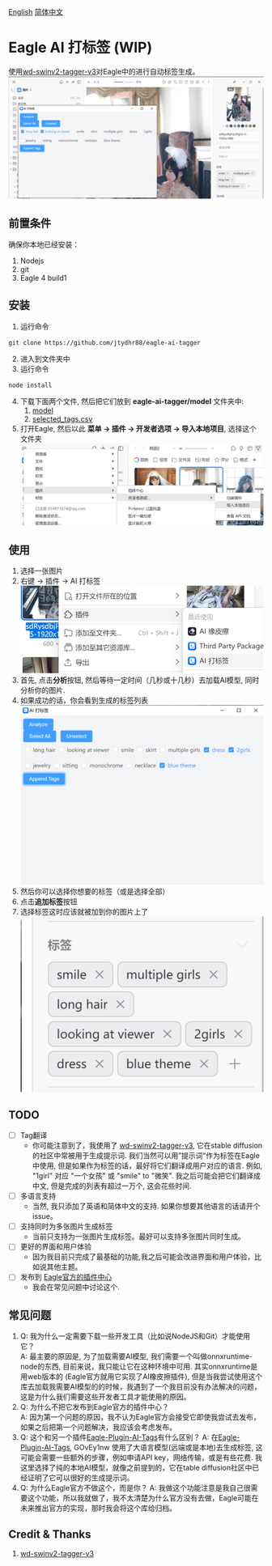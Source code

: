 [English](README.md) [简体中文](README_zh_CN.md)
# Eagle AI 打标签 (WIP)

使用[wd-swinv2-tagger-v3](https://huggingface.co/SmilingWolf/wd-swinv2-tagger-v3/)对Eagle中的进行自动标签生成。
![img.png](docs/img.png)

## 前置条件
确保你本地已经安装：
1. Nodejs
2. git
3. Eagle 4 build1

## 安装
1. 运行命令
```commandline
git clone https://github.com/jtydhr88/eagle-ai-tagger
```
2. 进入到文件夹中
3. 运行命令
```commandline
node install
```
4. 下载下面两个文件, 然后把它们放到 **eagle-ai-tagger/model** 文件夹中:
   1. [model](https://huggingface.co/SmilingWolf/wd-swinv2-tagger-v3/resolve/main/model.onnx)
   2. [selected_tags.csv](https://huggingface.co/SmilingWolf/wd-swinv2-tagger-v3/resolve/main/selected_tags.csv)
5. 打开Eagle, 然后以此 **菜单 -> 插件 -> 开发者选项 -> 导入本地项目**, 选择这个文件夹![img_4.png](docs/img_4.png)

## 使用
1. 选择一张图片
2. 右键 -> 插件 -> AI 打标签 ![img_5.png](docs/img_5.png)
3. 首先, 点击**分析**按钮, 然后等待一定时间（几秒或十几秒）去加载AI模型, 同时分析你的图片.
4. 如果成功的话，你会看到生成的标签列表![img_1.png](docs/img_1.png)
5. 然后你可以选择你想要的标签（或是选择全部）
6. 点击**追加标签**按钮
7. 选择标签这时应该就被加到你的图片上了 ![img_3.png](docs/img_3.png)

## TODO
* [ ] Tag翻译
  * 你可能注意到了，我使用了 [wd-swinv2-tagger-v3](https://huggingface.co/SmilingWolf/wd-swinv2-tagger-v3/), 它在stable diffusion的社区中常被用于生成提示词. 我们当然可以用”提示词“作为标签在Eagle中使用, 但是如果作为标签的话，最好将它们翻译成用户对应的语言. 例如, "1girl" 对应 "一个女孩" 或 "smile" to "微笑". 我之后可能会把它们翻译成中文, 但是完成的列表有超过一万个, 这会花些时间. 
* [ ] 多语言支持
  * 当然, 我只添加了英语和简体中文的支持. 如果你想要其他语言的话请开个issue。
* [ ] 支持同时为多张图片生成标签
  * 当前只支持为一张图片生成标签。最好可以支持多张图片同时生成。
* [ ] 更好的界面和用户体验
  * 因为我目前只完成了最基础的功能,我之后可能会改进界面和用户体验，比如说其他主题。
* [ ] 发布到 [Eagle官方的插件中心](https://community-en.eagle.cool/plugins)
  * 我会在常见问题中讨论这个.

## 常见问题
1. Q: 我为什么一定需要下载一些开发工具（比如说NodeJS和Git）才能使用它？  
A: 最主要的原因是, 为了加载需要AI模型, 我们需要一个叫做onnxruntime-node的东西, 目前来说，我只能让它在这种环境中可用. 其实onnxruntime是用web版本的 (Eagle官方就用它实现了AI橡皮擦插件), 但是当我尝试使用这个库去加载我需要AI模型的的时候，我遇到了一个我目前没有办法解决的问题，这是为什么我们需要这些开发者工具才能使用的原因。
2. Q: 为什么不把它发布到Eagle官方的插件中心？  
A: 因为第一个问题的原因，我不认为Eagle官方会接受它即使我尝试去发布，如果之后把第一个问题解决，我应该会考虑发布。
3. Q: 这个和另一个插件[Eagle-Plugin-AI-Tags](https://github.com/GOvEy1nw/Eagle-Plugin-AI-Tags)有什么区别？
A: 在[Eagle-Plugin-AI-Tags](https://github.com/GOvEy1nw/Eagle-Plugin-AI-Tags), GOvEy1nw 使用了大语言模型(远端或是本地)去生成标签, 这可能会需要一些额外的步骤，例如申请API key，网络传输，或是有些花费. 我这里选择了纯的本地AI模型，就像之前提到的，它在table diffusion社区中已经证明了它可以很好的生成提示词。
4. Q: 为什么Eagle官方不做这个，而是你？
A: 我做这个功能注意是我自己很需要这个功能，所以我就做了，我不太清楚为什么官方没有去做，Eagle可能在未来推出官方的实现，那时我会将这个库给归档。

## Credit & Thanks
1. [wd-swinv2-tagger-v3](https://huggingface.co/SmilingWolf/wd-swinv2-tagger-v3/)